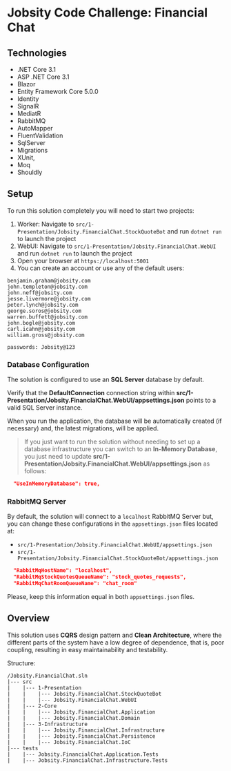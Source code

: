 # Jobsity Code Challenge: Financial Chat

## Technologies

* .NET Core 3.1
* ASP .NET Core 3.1
* Blazor
* Entity Framework Core 5.0.0
* Identity
* SignalR
* MediatR
* RabbitMQ
* AutoMapper
* FluentValidation
* SqlServer
* Migrations
* XUnit, 
* Moq 
* Shouldly

## Setup

To run this solution completely you will need to start two projects:
1. Worker: Navigate to `src/1-Presentation/Jobsity.FinancialChat.StockQuoteBot` and run `dotnet run` to launch the project
2. WebUI: Navigate to `src/1-Presentation/Jobsity.FinancialChat.WebUI` and run `dotnet run` to launch the project
3. Open your browser at `https://localhost:5001`
4. You can create an account or use any of the default users:

```
benjamin.graham@jobsity.com
john.templeton@jobsity.com
john.neff@jobsity.com
jesse.livermore@jobsity.com
peter.lynch@jobsity.com
george.soros@jobsity.com
warren.buffett@jobsity.com
john.bogle@jobsity.com
carl.icahn@jobsity.com
william.gross@jobsity.com

passwords: Jobsity@123
```

### Database Configuration

The solution is configured to use an **SQL Server** database by default.

Verify that the **DefaultConnection** connection string within **src/1-Presentation/Jobsity.FinancialChat.WebUI/appsettings.json** points to a valid SQL Server instance. 

When you run the application, the database will be automatically created (if necessary) and, the latest migrations, will be applied.

>If you just want to run the solution without needing to set up a database infrastructure you can switch to an **In-Memory Database**, you just need to update **src/1-Presentation/Jobsity.FinancialChat.WebUI/appsettings.json** as follows:

```json
  "UseInMemoryDatabase": true,
```

### RabbitMQ Server

By default, the solution will connect to a `localhost` RabbitMQ Server but, you can change these configurations in the `appsettings.json` files located at:

- `src/1-Presentation/Jobsity.FinancialChat.WebUI/appsettings.json`
- `src/1-Presentation/Jobsity.FinancialChat.StockQuoteBot/appsettings.json`

```json
  "RabbitMqHostName": "localhost",
  "RabbitMqStockQuotesQueueName": "stock_quotes_requests",
  "RabbitMqChatRoomQueueName": "chat_room"
```

Please, keep this information equal in both `appsettings.json` files.

## Overview

This solution uses **CQRS** design pattern and **Clean Architecture**, where the different parts of the system have a low degree of dependence, that is, poor coupling, resulting in easy maintainability and testability.

Structure:
```
/Jobsity.FinancialChat.sln 
|--- src  
|    |--- 1-Presentation  
|    |    |--- Jobsity.FinancialChat.StockQuoteBot  
|    |    |--- Jobsity.FinancialChat.WebUI  
|    |--- 2-Core  
|    |    |--- Jobsity.FinancialChat.Application  
|    |    |--- Jobsity.FinancialChat.Domain  
|    |--- 3-Infrastructure 
|    |    |--- Jobsity.FinancialChat.Infrastructure  
|    |    |--- Jobsity.FinancialChat.Persistence  
|    |    |--- Jobsity.FinancialChat.IoC  
|--- tests
|    |--- Jobsity.FinancialChat.Application.Tests
|    |--- Jobsity.FinancialChat.Infrastructure.Tests
```
